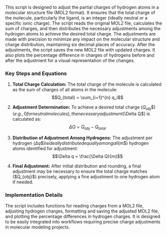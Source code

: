 This script is designed to adjust the partial charges of hydrogen atoms in a molecular structure file (MOL2 format). It ensures that the total charge of the molecule, particularly the ligand, is an integer (ideally neutral or a specific ionic charge). The script reads the original MOL2 file, calculates the sum of charges, and then distributes the necessary adjustments among the hydrogen atoms to achieve the desired total charge. The adjustments are made with precision to minimize any impact on the molecular structure and charge distribution, maintaining six decimal places of accuracy. After the adjustments, the script saves the new MOL2 file with updated charges. It also plots the percentage difference in charges of hydrogens before and after the adjustment for a visual representation of the changes.

### Key Steps and Equations

1. **Total Charge Calculation:**
   The total charge of the molecule is calculated as the sum of charges of all atoms in the molecule:
   $$Q_{total} = \sum_{i=1}^{n} q_i$$

2. **Adjustment Determination:**
   To achieve a desired total charge ($Q_{obj}\$) (e.g., 0 for neutral molecules), the necessary adjustment ($\Delta Q\$) is calculated as:
   $$\Delta Q = Q_{obj} - Q_{total}$$

3. **Distribution of Adjustment Among Hydrogens:**
   The adjustment per hydrogen ($\Delta q\$) is ideally distributed equally among all ($m\$) hydrogen atoms identified for adjustment:
   $$\Delta q = \frac{\Delta Q}{m}$$

4. **Final Adjustment:**
   After initial distribution and rounding, a final adjustment may be necessary to ensure the total charge matches ($Q_{obj}\$) precisely, applying a fine adjustment to one hydrogen atom if needed.

### Implementation Details

The script includes functions for reading charges from a MOL2 file, adjusting hydrogen charges, formatting and saving the adjusted MOL2 file, and plotting the percentage differences in hydrogen charges. It is designed to be easily integrated into workflows requiring precise charge adjustments in molecular modeling projects.

